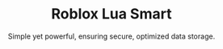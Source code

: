 <h1 align="center">Roblox Lua Smart</h1>

<p align="center">Simple yet powerful, ensuring secure, optimized data storage.</p>
